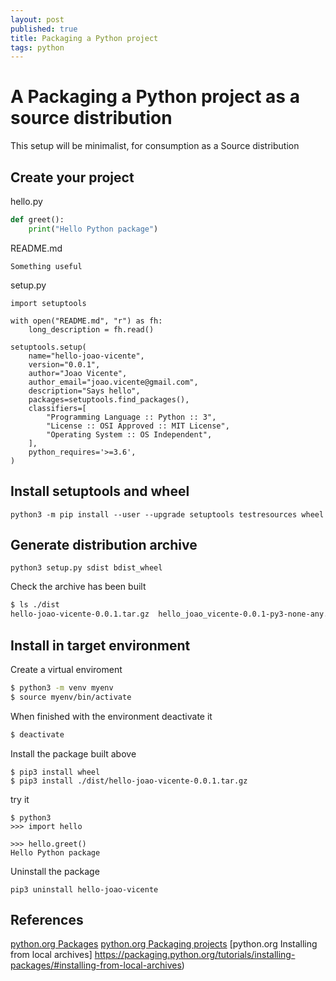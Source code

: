 ```yaml
---
layout: post
published: true
title: Packaging a Python project
tags: python
---
```

# A Packaging a Python project as a source distribution

This setup will be minimalist, for consumption as a Source distribution

## Create your project

hello.py
```python
def greet():
	print("Hello Python package")
```

README.md
```
Something useful
```

setup.py
```
import setuptools

with open("README.md", "r") as fh:
    long_description = fh.read()

setuptools.setup(
    name="hello-joao-vicente",
    version="0.0.1",
    author="Joao Vicente",
    author_email="joao.vicente@gmail.com",
    description="Says hello",
    packages=setuptools.find_packages(),
    classifiers=[
        "Programming Language :: Python :: 3",
        "License :: OSI Approved :: MIT License",
        "Operating System :: OS Independent",
    ],
    python_requires='>=3.6',
)
```

## Install setuptools and wheel 

```
python3 -m pip install --user --upgrade setuptools testresources wheel
```

## Generate distribution archive

```
python3 setup.py sdist bdist_wheel
```

Check the archive has been built

```bash
$ ls ./dist
hello-joao-vicente-0.0.1.tar.gz  hello_joao_vicente-0.0.1-py3-none-any.whl
```

## Install in target environment

Create a virtual enviroment

```bash
$ python3 -m venv myenv
$ source myenv/bin/activate
```

When finished with the environment deactivate it

```bash
$ deactivate
```

Install the package built above

```
$ pip3 install wheel
$ pip3 install ./dist/hello-joao-vicente-0.0.1.tar.gz
```

try it
```
$ python3
>>> import hello

>>> hello.greet()
Hello Python package
```

Uninstall the package
```
pip3 uninstall hello-joao-vicente
```

## References
[python.org Packages](https://docs.python.org/3/tutorial/modules.html#packages)
[python.org Packaging projects](https://packaging.python.org/tutorials/packaging-projects/)
[python.org Installing from local archives] https://packaging.python.org/tutorials/installing-packages/#installing-from-local-archives)

